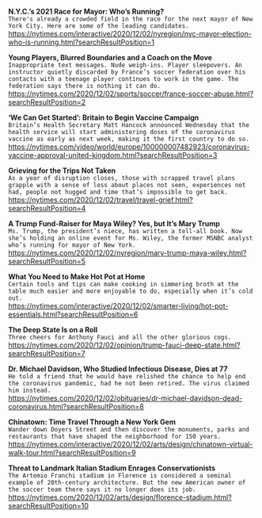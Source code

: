 **N.Y.C.’s 2021 Race for Mayor: Who’s Running?**\
`There's already a crowded field in the race for the next mayor of New York City. Here are some of the leading candidates.`\
https://nytimes.com/interactive/2020/12/02/nyregion/nyc-mayor-election-who-is-running.html?searchResultPosition=1

**Young Players, Blurred Boundaries and a Coach on the Move**\
`Inappropriate text messages. Nude weigh-ins. Player sleepovers. An instructor quietly discarded by France’s soccer federation over his contacts with a teenage player continues to work in the game. The federation says there is nothing it can do.`\
https://nytimes.com/2020/12/02/sports/soccer/france-soccer-abuse.html?searchResultPosition=2

**‘We Can Get Started’: Britain to Begin Vaccine Campaign**\
`Britain’s Health Secretary Matt Hancock announced Wednesday that the health service will start administering doses of the coronavirus vaccine as early as next week, making it the first country to do so.`\
https://nytimes.com/video/world/europe/100000007482923/coronavirus-vaccine-approval-united-kingdom.html?searchResultPosition=3

**Grieving for the Trips Not Taken**\
`As a year of disruption closes, those with scrapped travel plans grapple with a sense of loss about places not seen, experiences not had, people not hugged and time that’s impossible to get back.`\
https://nytimes.com/2020/12/02/travel/travel-grief.html?searchResultPosition=4

**A Trump Fund-Raiser for Maya Wiley? Yes, but It’s Mary Trump**\
`Ms. Trump, the president’s niece, has written a tell-all book. Now she’s holding an online event for Ms. Wiley, the former MSNBC analyst who’s running for mayor of New York.`\
https://nytimes.com/2020/12/02/nyregion/mary-trump-maya-wiley.html?searchResultPosition=5

**What You Need to Make Hot Pot at Home**\
`Certain tools and tips can make cooking in simmering broth at the table much easier and more enjoyable to do, especially when it’s cold out.`\
https://nytimes.com/interactive/2020/12/02/smarter-living/hot-pot-essentials.html?searchResultPosition=6

**The Deep State Is on a Roll**\
`Three cheers for Anthony Fauci and all the other glorious cogs.`\
https://nytimes.com/2020/12/02/opinion/trump-fauci-deep-state.html?searchResultPosition=7

**Dr. Michael Davidson, Who Studied Infectious Disease, Dies at 77**\
`He told a friend that he would have relished the chance to help end the coronavirus pandemic, had he not been retired. The virus claimed him instead.`\
https://nytimes.com/2020/12/02/obituaries/dr-michael-davidson-dead-coronavirus.html?searchResultPosition=8

**Chinatown: Time Travel Through a New York Gem**\
`Wander down Doyers Street and then discover the monuments, parks and restaurants that have shaped the neighborhood for 150 years.`\
https://nytimes.com/interactive/2020/12/02/arts/design/chinatown-virtual-walk-tour.html?searchResultPosition=9

**Threat to Landmark Italian Stadium Enrages Conservationists**\
`The Artemio Franchi stadium in Florence is considered a seminal example of 20th-century architecture. But the new American owner of the soccer team there says it no longer does its job.`\
https://nytimes.com/2020/12/02/arts/design/florence-stadium.html?searchResultPosition=10

